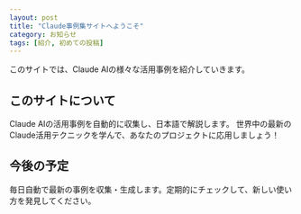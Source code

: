 ```yaml
---
layout: post
title: "Claude事例集サイトへようこそ"
category: お知らせ
tags: [紹介, 初めての投稿]
---
```


このサイトでは、Claude AIの様々な活用事例を紹介していきます。

## このサイトについて

Claude AIの活用事例を自動的に収集し、日本語で解説します。
世界中の最新のClaude活用テクニックを学んで、あなたのプロジェクトに応用しましょう！

## 今後の予定

毎日自動で最新の事例を収集・生成します。定期的にチェックして、新しい使い方を発見してください。
